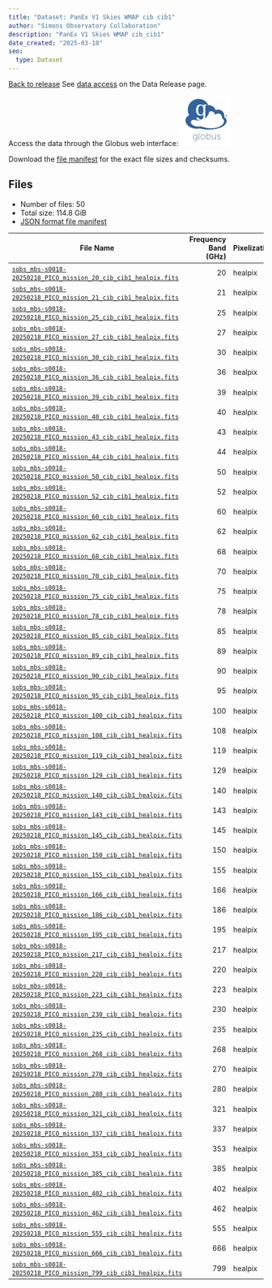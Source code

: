 ```yaml
---
title: "Dataset: PanEx V1 Skies WMAP cib cib1"
author: "Simons Observatory Collaboration"
description: "PanEx V1 Skies WMAP cib_cib1"
date_created: "2025-03-18"
seo:
  type: Dataset
---
```


[Back to release](./panexv1-compsep.html#datasets)
See [data access](./panexv1-compsep.html#data-access) on the Data Release page.

Access the data through the Globus web interface: [![Download via Globus](images/globus-logo.png)](https://app.globus.org/file-manager?origin_id=53b2a147-ae9d-4bbf-9d18-3b46d133d4bb&origin_path=%2Fpanexp_v1_compsep%2Fcib_cib1%2F)

Download the [file manifest](https://g-0a470a.6b7bd8.0ec8.data.globus.org/panexp_v1_compsep/cib_cib1/manifest.json) for the exact file sizes and checksums.

## Files

- Number of files: 50
- Total size: 114.8 GiB
- [JSON format file manifest](https://g-0a470a.6b7bd8.0ec8.data.globus.org/panexp_v1_compsep/cib_cib1/manifest.json)

|                                                                                                 File Name                                                                                                  | Frequency Band (GHz) | Pixelization |  Size   |
| ---------------------------------------------------------------------------------------------------------------------------------------------------------------------------------------------------------- | -------------------: | ------------ | ------- |
| [`sobs_mbs-s0018-20250218_PICO_mission_20_cib_cib1_healpix.fits`](https://g-0a470a.6b7bd8.0ec8.data.globus.org/panexp_v1_compsep/cib_cib1/sobs_mbs-s0018-20250218_PICO_mission_20_cib_cib1_healpix.fits)   |                   20 | healpix      | 2.3 GiB |
| [`sobs_mbs-s0018-20250218_PICO_mission_21_cib_cib1_healpix.fits`](https://g-0a470a.6b7bd8.0ec8.data.globus.org/panexp_v1_compsep/cib_cib1/sobs_mbs-s0018-20250218_PICO_mission_21_cib_cib1_healpix.fits)   |                   21 | healpix      | 2.3 GiB |
| [`sobs_mbs-s0018-20250218_PICO_mission_25_cib_cib1_healpix.fits`](https://g-0a470a.6b7bd8.0ec8.data.globus.org/panexp_v1_compsep/cib_cib1/sobs_mbs-s0018-20250218_PICO_mission_25_cib_cib1_healpix.fits)   |                   25 | healpix      | 2.3 GiB |
| [`sobs_mbs-s0018-20250218_PICO_mission_27_cib_cib1_healpix.fits`](https://g-0a470a.6b7bd8.0ec8.data.globus.org/panexp_v1_compsep/cib_cib1/sobs_mbs-s0018-20250218_PICO_mission_27_cib_cib1_healpix.fits)   |                   27 | healpix      | 2.3 GiB |
| [`sobs_mbs-s0018-20250218_PICO_mission_30_cib_cib1_healpix.fits`](https://g-0a470a.6b7bd8.0ec8.data.globus.org/panexp_v1_compsep/cib_cib1/sobs_mbs-s0018-20250218_PICO_mission_30_cib_cib1_healpix.fits)   |                   30 | healpix      | 2.3 GiB |
| [`sobs_mbs-s0018-20250218_PICO_mission_36_cib_cib1_healpix.fits`](https://g-0a470a.6b7bd8.0ec8.data.globus.org/panexp_v1_compsep/cib_cib1/sobs_mbs-s0018-20250218_PICO_mission_36_cib_cib1_healpix.fits)   |                   36 | healpix      | 2.3 GiB |
| [`sobs_mbs-s0018-20250218_PICO_mission_39_cib_cib1_healpix.fits`](https://g-0a470a.6b7bd8.0ec8.data.globus.org/panexp_v1_compsep/cib_cib1/sobs_mbs-s0018-20250218_PICO_mission_39_cib_cib1_healpix.fits)   |                   39 | healpix      | 2.3 GiB |
| [`sobs_mbs-s0018-20250218_PICO_mission_40_cib_cib1_healpix.fits`](https://g-0a470a.6b7bd8.0ec8.data.globus.org/panexp_v1_compsep/cib_cib1/sobs_mbs-s0018-20250218_PICO_mission_40_cib_cib1_healpix.fits)   |                   40 | healpix      | 2.3 GiB |
| [`sobs_mbs-s0018-20250218_PICO_mission_43_cib_cib1_healpix.fits`](https://g-0a470a.6b7bd8.0ec8.data.globus.org/panexp_v1_compsep/cib_cib1/sobs_mbs-s0018-20250218_PICO_mission_43_cib_cib1_healpix.fits)   |                   43 | healpix      | 2.3 GiB |
| [`sobs_mbs-s0018-20250218_PICO_mission_44_cib_cib1_healpix.fits`](https://g-0a470a.6b7bd8.0ec8.data.globus.org/panexp_v1_compsep/cib_cib1/sobs_mbs-s0018-20250218_PICO_mission_44_cib_cib1_healpix.fits)   |                   44 | healpix      | 2.3 GiB |
| [`sobs_mbs-s0018-20250218_PICO_mission_50_cib_cib1_healpix.fits`](https://g-0a470a.6b7bd8.0ec8.data.globus.org/panexp_v1_compsep/cib_cib1/sobs_mbs-s0018-20250218_PICO_mission_50_cib_cib1_healpix.fits)   |                   50 | healpix      | 2.3 GiB |
| [`sobs_mbs-s0018-20250218_PICO_mission_52_cib_cib1_healpix.fits`](https://g-0a470a.6b7bd8.0ec8.data.globus.org/panexp_v1_compsep/cib_cib1/sobs_mbs-s0018-20250218_PICO_mission_52_cib_cib1_healpix.fits)   |                   52 | healpix      | 2.3 GiB |
| [`sobs_mbs-s0018-20250218_PICO_mission_60_cib_cib1_healpix.fits`](https://g-0a470a.6b7bd8.0ec8.data.globus.org/panexp_v1_compsep/cib_cib1/sobs_mbs-s0018-20250218_PICO_mission_60_cib_cib1_healpix.fits)   |                   60 | healpix      | 2.3 GiB |
| [`sobs_mbs-s0018-20250218_PICO_mission_62_cib_cib1_healpix.fits`](https://g-0a470a.6b7bd8.0ec8.data.globus.org/panexp_v1_compsep/cib_cib1/sobs_mbs-s0018-20250218_PICO_mission_62_cib_cib1_healpix.fits)   |                   62 | healpix      | 2.3 GiB |
| [`sobs_mbs-s0018-20250218_PICO_mission_68_cib_cib1_healpix.fits`](https://g-0a470a.6b7bd8.0ec8.data.globus.org/panexp_v1_compsep/cib_cib1/sobs_mbs-s0018-20250218_PICO_mission_68_cib_cib1_healpix.fits)   |                   68 | healpix      | 2.3 GiB |
| [`sobs_mbs-s0018-20250218_PICO_mission_70_cib_cib1_healpix.fits`](https://g-0a470a.6b7bd8.0ec8.data.globus.org/panexp_v1_compsep/cib_cib1/sobs_mbs-s0018-20250218_PICO_mission_70_cib_cib1_healpix.fits)   |                   70 | healpix      | 2.3 GiB |
| [`sobs_mbs-s0018-20250218_PICO_mission_75_cib_cib1_healpix.fits`](https://g-0a470a.6b7bd8.0ec8.data.globus.org/panexp_v1_compsep/cib_cib1/sobs_mbs-s0018-20250218_PICO_mission_75_cib_cib1_healpix.fits)   |                   75 | healpix      | 2.3 GiB |
| [`sobs_mbs-s0018-20250218_PICO_mission_78_cib_cib1_healpix.fits`](https://g-0a470a.6b7bd8.0ec8.data.globus.org/panexp_v1_compsep/cib_cib1/sobs_mbs-s0018-20250218_PICO_mission_78_cib_cib1_healpix.fits)   |                   78 | healpix      | 2.3 GiB |
| [`sobs_mbs-s0018-20250218_PICO_mission_85_cib_cib1_healpix.fits`](https://g-0a470a.6b7bd8.0ec8.data.globus.org/panexp_v1_compsep/cib_cib1/sobs_mbs-s0018-20250218_PICO_mission_85_cib_cib1_healpix.fits)   |                   85 | healpix      | 2.3 GiB |
| [`sobs_mbs-s0018-20250218_PICO_mission_89_cib_cib1_healpix.fits`](https://g-0a470a.6b7bd8.0ec8.data.globus.org/panexp_v1_compsep/cib_cib1/sobs_mbs-s0018-20250218_PICO_mission_89_cib_cib1_healpix.fits)   |                   89 | healpix      | 2.3 GiB |
| [`sobs_mbs-s0018-20250218_PICO_mission_90_cib_cib1_healpix.fits`](https://g-0a470a.6b7bd8.0ec8.data.globus.org/panexp_v1_compsep/cib_cib1/sobs_mbs-s0018-20250218_PICO_mission_90_cib_cib1_healpix.fits)   |                   90 | healpix      | 2.3 GiB |
| [`sobs_mbs-s0018-20250218_PICO_mission_95_cib_cib1_healpix.fits`](https://g-0a470a.6b7bd8.0ec8.data.globus.org/panexp_v1_compsep/cib_cib1/sobs_mbs-s0018-20250218_PICO_mission_95_cib_cib1_healpix.fits)   |                   95 | healpix      | 2.3 GiB |
| [`sobs_mbs-s0018-20250218_PICO_mission_100_cib_cib1_healpix.fits`](https://g-0a470a.6b7bd8.0ec8.data.globus.org/panexp_v1_compsep/cib_cib1/sobs_mbs-s0018-20250218_PICO_mission_100_cib_cib1_healpix.fits) |                  100 | healpix      | 2.3 GiB |
| [`sobs_mbs-s0018-20250218_PICO_mission_108_cib_cib1_healpix.fits`](https://g-0a470a.6b7bd8.0ec8.data.globus.org/panexp_v1_compsep/cib_cib1/sobs_mbs-s0018-20250218_PICO_mission_108_cib_cib1_healpix.fits) |                  108 | healpix      | 2.3 GiB |
| [`sobs_mbs-s0018-20250218_PICO_mission_119_cib_cib1_healpix.fits`](https://g-0a470a.6b7bd8.0ec8.data.globus.org/panexp_v1_compsep/cib_cib1/sobs_mbs-s0018-20250218_PICO_mission_119_cib_cib1_healpix.fits) |                  119 | healpix      | 2.3 GiB |
| [`sobs_mbs-s0018-20250218_PICO_mission_129_cib_cib1_healpix.fits`](https://g-0a470a.6b7bd8.0ec8.data.globus.org/panexp_v1_compsep/cib_cib1/sobs_mbs-s0018-20250218_PICO_mission_129_cib_cib1_healpix.fits) |                  129 | healpix      | 2.3 GiB |
| [`sobs_mbs-s0018-20250218_PICO_mission_140_cib_cib1_healpix.fits`](https://g-0a470a.6b7bd8.0ec8.data.globus.org/panexp_v1_compsep/cib_cib1/sobs_mbs-s0018-20250218_PICO_mission_140_cib_cib1_healpix.fits) |                  140 | healpix      | 2.3 GiB |
| [`sobs_mbs-s0018-20250218_PICO_mission_143_cib_cib1_healpix.fits`](https://g-0a470a.6b7bd8.0ec8.data.globus.org/panexp_v1_compsep/cib_cib1/sobs_mbs-s0018-20250218_PICO_mission_143_cib_cib1_healpix.fits) |                  143 | healpix      | 2.3 GiB |
| [`sobs_mbs-s0018-20250218_PICO_mission_145_cib_cib1_healpix.fits`](https://g-0a470a.6b7bd8.0ec8.data.globus.org/panexp_v1_compsep/cib_cib1/sobs_mbs-s0018-20250218_PICO_mission_145_cib_cib1_healpix.fits) |                  145 | healpix      | 2.3 GiB |
| [`sobs_mbs-s0018-20250218_PICO_mission_150_cib_cib1_healpix.fits`](https://g-0a470a.6b7bd8.0ec8.data.globus.org/panexp_v1_compsep/cib_cib1/sobs_mbs-s0018-20250218_PICO_mission_150_cib_cib1_healpix.fits) |                  150 | healpix      | 2.3 GiB |
| [`sobs_mbs-s0018-20250218_PICO_mission_155_cib_cib1_healpix.fits`](https://g-0a470a.6b7bd8.0ec8.data.globus.org/panexp_v1_compsep/cib_cib1/sobs_mbs-s0018-20250218_PICO_mission_155_cib_cib1_healpix.fits) |                  155 | healpix      | 2.3 GiB |
| [`sobs_mbs-s0018-20250218_PICO_mission_166_cib_cib1_healpix.fits`](https://g-0a470a.6b7bd8.0ec8.data.globus.org/panexp_v1_compsep/cib_cib1/sobs_mbs-s0018-20250218_PICO_mission_166_cib_cib1_healpix.fits) |                  166 | healpix      | 2.3 GiB |
| [`sobs_mbs-s0018-20250218_PICO_mission_186_cib_cib1_healpix.fits`](https://g-0a470a.6b7bd8.0ec8.data.globus.org/panexp_v1_compsep/cib_cib1/sobs_mbs-s0018-20250218_PICO_mission_186_cib_cib1_healpix.fits) |                  186 | healpix      | 2.3 GiB |
| [`sobs_mbs-s0018-20250218_PICO_mission_195_cib_cib1_healpix.fits`](https://g-0a470a.6b7bd8.0ec8.data.globus.org/panexp_v1_compsep/cib_cib1/sobs_mbs-s0018-20250218_PICO_mission_195_cib_cib1_healpix.fits) |                  195 | healpix      | 2.3 GiB |
| [`sobs_mbs-s0018-20250218_PICO_mission_217_cib_cib1_healpix.fits`](https://g-0a470a.6b7bd8.0ec8.data.globus.org/panexp_v1_compsep/cib_cib1/sobs_mbs-s0018-20250218_PICO_mission_217_cib_cib1_healpix.fits) |                  217 | healpix      | 2.3 GiB |
| [`sobs_mbs-s0018-20250218_PICO_mission_220_cib_cib1_healpix.fits`](https://g-0a470a.6b7bd8.0ec8.data.globus.org/panexp_v1_compsep/cib_cib1/sobs_mbs-s0018-20250218_PICO_mission_220_cib_cib1_healpix.fits) |                  220 | healpix      | 2.3 GiB |
| [`sobs_mbs-s0018-20250218_PICO_mission_223_cib_cib1_healpix.fits`](https://g-0a470a.6b7bd8.0ec8.data.globus.org/panexp_v1_compsep/cib_cib1/sobs_mbs-s0018-20250218_PICO_mission_223_cib_cib1_healpix.fits) |                  223 | healpix      | 2.3 GiB |
| [`sobs_mbs-s0018-20250218_PICO_mission_230_cib_cib1_healpix.fits`](https://g-0a470a.6b7bd8.0ec8.data.globus.org/panexp_v1_compsep/cib_cib1/sobs_mbs-s0018-20250218_PICO_mission_230_cib_cib1_healpix.fits) |                  230 | healpix      | 2.3 GiB |
| [`sobs_mbs-s0018-20250218_PICO_mission_235_cib_cib1_healpix.fits`](https://g-0a470a.6b7bd8.0ec8.data.globus.org/panexp_v1_compsep/cib_cib1/sobs_mbs-s0018-20250218_PICO_mission_235_cib_cib1_healpix.fits) |                  235 | healpix      | 2.3 GiB |
| [`sobs_mbs-s0018-20250218_PICO_mission_268_cib_cib1_healpix.fits`](https://g-0a470a.6b7bd8.0ec8.data.globus.org/panexp_v1_compsep/cib_cib1/sobs_mbs-s0018-20250218_PICO_mission_268_cib_cib1_healpix.fits) |                  268 | healpix      | 2.3 GiB |
| [`sobs_mbs-s0018-20250218_PICO_mission_270_cib_cib1_healpix.fits`](https://g-0a470a.6b7bd8.0ec8.data.globus.org/panexp_v1_compsep/cib_cib1/sobs_mbs-s0018-20250218_PICO_mission_270_cib_cib1_healpix.fits) |                  270 | healpix      | 2.3 GiB |
| [`sobs_mbs-s0018-20250218_PICO_mission_280_cib_cib1_healpix.fits`](https://g-0a470a.6b7bd8.0ec8.data.globus.org/panexp_v1_compsep/cib_cib1/sobs_mbs-s0018-20250218_PICO_mission_280_cib_cib1_healpix.fits) |                  280 | healpix      | 2.3 GiB |
| [`sobs_mbs-s0018-20250218_PICO_mission_321_cib_cib1_healpix.fits`](https://g-0a470a.6b7bd8.0ec8.data.globus.org/panexp_v1_compsep/cib_cib1/sobs_mbs-s0018-20250218_PICO_mission_321_cib_cib1_healpix.fits) |                  321 | healpix      | 2.3 GiB |
| [`sobs_mbs-s0018-20250218_PICO_mission_337_cib_cib1_healpix.fits`](https://g-0a470a.6b7bd8.0ec8.data.globus.org/panexp_v1_compsep/cib_cib1/sobs_mbs-s0018-20250218_PICO_mission_337_cib_cib1_healpix.fits) |                  337 | healpix      | 2.3 GiB |
| [`sobs_mbs-s0018-20250218_PICO_mission_353_cib_cib1_healpix.fits`](https://g-0a470a.6b7bd8.0ec8.data.globus.org/panexp_v1_compsep/cib_cib1/sobs_mbs-s0018-20250218_PICO_mission_353_cib_cib1_healpix.fits) |                  353 | healpix      | 2.3 GiB |
| [`sobs_mbs-s0018-20250218_PICO_mission_385_cib_cib1_healpix.fits`](https://g-0a470a.6b7bd8.0ec8.data.globus.org/panexp_v1_compsep/cib_cib1/sobs_mbs-s0018-20250218_PICO_mission_385_cib_cib1_healpix.fits) |                  385 | healpix      | 2.3 GiB |
| [`sobs_mbs-s0018-20250218_PICO_mission_402_cib_cib1_healpix.fits`](https://g-0a470a.6b7bd8.0ec8.data.globus.org/panexp_v1_compsep/cib_cib1/sobs_mbs-s0018-20250218_PICO_mission_402_cib_cib1_healpix.fits) |                  402 | healpix      | 2.3 GiB |
| [`sobs_mbs-s0018-20250218_PICO_mission_462_cib_cib1_healpix.fits`](https://g-0a470a.6b7bd8.0ec8.data.globus.org/panexp_v1_compsep/cib_cib1/sobs_mbs-s0018-20250218_PICO_mission_462_cib_cib1_healpix.fits) |                  462 | healpix      | 2.3 GiB |
| [`sobs_mbs-s0018-20250218_PICO_mission_555_cib_cib1_healpix.fits`](https://g-0a470a.6b7bd8.0ec8.data.globus.org/panexp_v1_compsep/cib_cib1/sobs_mbs-s0018-20250218_PICO_mission_555_cib_cib1_healpix.fits) |                  555 | healpix      | 2.3 GiB |
| [`sobs_mbs-s0018-20250218_PICO_mission_666_cib_cib1_healpix.fits`](https://g-0a470a.6b7bd8.0ec8.data.globus.org/panexp_v1_compsep/cib_cib1/sobs_mbs-s0018-20250218_PICO_mission_666_cib_cib1_healpix.fits) |                  666 | healpix      | 2.3 GiB |
| [`sobs_mbs-s0018-20250218_PICO_mission_799_cib_cib1_healpix.fits`](https://g-0a470a.6b7bd8.0ec8.data.globus.org/panexp_v1_compsep/cib_cib1/sobs_mbs-s0018-20250218_PICO_mission_799_cib_cib1_healpix.fits) |                  799 | healpix      | 2.3 GiB |
